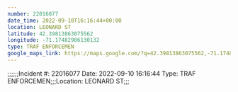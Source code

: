 ```yaml
---
number: 22016077
date_time: 2022-09-10T16:16:44+00:00
location: LEONARD ST
latitude: 42.39813863075562
longitude: -71.17482906130132
type: TRAF ENFORCEMEN
google_maps_link: https://maps.google.com/?q=42.39813863075562,-71.17482906130132
---
```


;;;;;;Incident #: 22016077  Date: 2022-09-10 16:16:44   Type: TRAF ENFORCEMEN;;;Location: LEONARD ST;;;
